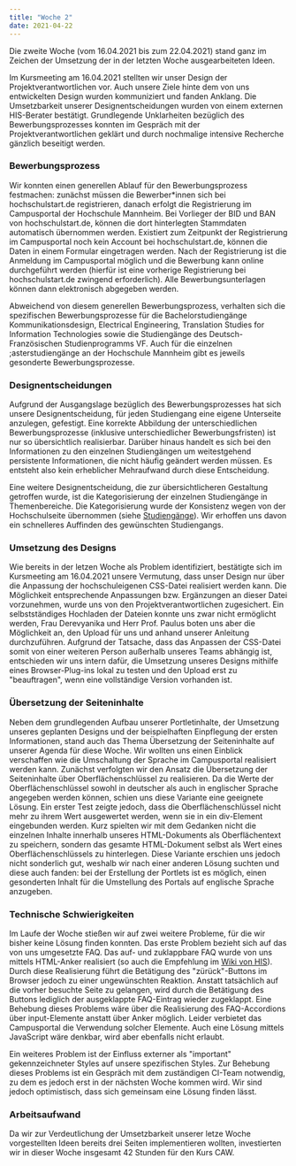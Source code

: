 ```yaml
---
title: "Woche 2"
date: 2021-04-22
---
```


Die zweite Woche (vom 16.04.2021 bis zum 22.04.2021) stand ganz im Zeichen der Umsetzung der in der letzten Woche ausgearbeiteten Ideen. 

Im Kursmeeting am 16.04.2021 stellten wir unser Design der Projektverantwortlichen vor. Auch unsere Ziele hinte dem von uns entwickelten Design wurden kommuniziert und fanden Anklang. Die Umsetzbarkeit unserer Designentscheidungen wurden von einem externen HIS-Berater bestätigt. Grundlegende Unklarheiten bezüglich des Bewerbungsprozesses konnten im Gespräch mit der Projektverantwortlichen geklärt und durch nochmalige intensive Recherche gänzlich beseitigt werden. 

### Bewerbungsprozess
Wir konnten einen generellen Ablauf für den Bewerbungsprozess festmachen: zunächst müssen die Bewerber\*innen sich bei hochschulstart.de registrieren, danach erfolgt die Registrierung im Campusportal der Hochschule Mannheim. Bei Vorlieger der BID und BAN von hochschulstart.de, können die dort hinterlegten Stammdaten automatisch übernommen werden. Existiert zum Zeitpunkt der Registrierung im Campusportal noch kein Account bei hochschulstart.de, können die Daten in einem Formular eingetragen werden. Nach der Registrierung ist die Anmeldung im Campusportal möglich und die Bewerbung kann online durchgeführt werden (hierfür ist eine vorherige Registrierung bei hochschulstart.de zwingend erforderlich). Alle Bewerbungsunterlagen können dann elektronisch abgegeben werden. 

Abweichend von diesem generellen Bewerbungsprozess, verhalten sich die spezifischen Bewerbungsprozesse für die Bachelorstudiengänge Kommunikationsdesign, Electrical Engineering, Translation Studies for Information Technologies sowie die Studiengänge des Deutsch-Französischen Studienprogramms VF. Auch für die einzelnen ;asterstudiengänge an der Hochschule Mannheim gibt es jeweils gesonderte Bewerbungsprozesse. 

### Designentscheidungen
Aufgrund der Ausgangslage bezüglich des Bewerbungsprozesses hat sich unsere Designentscheidung, für jeden Studiengang eine eigene Unterseite anzulegen, gefestigt. Eine korrekte Abbildung der unterschiedlichen Bewerbungsprozesse (inklusive unterschiedlicher Bewerbungsfristen) ist nur so übersichtlich realisierbar. Darüber hinaus handelt es sich bei den Informationen zu den einzelnen Studiengängen um weitestgehend persistente Informationen, die nicht häufig geändert werden müssen. Es entsteht also kein erheblicher Mehraufwand durch diese Entscheidung.

Eine weitere Designentscheidung, die zur übersichtlicheren Gestaltung getroffen wurde, ist die Kategorisierung der einzelnen Studiengänge in Themenbereiche. Die Kategorisierung wurde der Konsistenz wegen von der Hochschulseite übernommen (siehe [Studiengänge](https://www.hs-mannheim.de/studieninteressierte/unsere-studiengaenge.html)). Wir erhoffen uns davon ein schnelleres Auffinden des gewünschten Studiengangs. 

### Umsetzung des Designs
Wie bereits in der letzen Woche als Problem identifiziert, bestätigte sich im Kursmeeting am 16.04.2021 unsere Vermutung, dass unser Design nur über die Anpassung der hochschuleigenen CSS-Datei realisiert werden kann. Die Möglichkeit entsprechende Anpassungen bzw. Ergänzungen an dieser Datei vorzunehmen, wurde uns von den Projektverantwortlichen zugesichert. Ein selbstständiges Hochladen der Dateien konnte uns zwar nicht ermöglicht werden, Frau Derevyanika und Herr Prof. Paulus boten uns aber die Möglichkeit an, den Upload für uns und anhand unserer Anleitung durchzuführen. Aufgrund der Tatsache, dass das Anpassen der CSS-Datei somit von einer weiteren Person außerhalb unseres Teams abhängig ist, entschieden wir uns intern dafür, die Umsetzung unseres Designs mithilfe eines Browser-Plug-ins lokal zu testen und den Upload erst zu "beauftragen", wenn eine vollständige Version vorhanden ist. 

### Übersetzung der Seiteninhalte
Neben dem grundlegenden Aufbau unserer Portletinhalte, der Umsetzung unseres geplanten Designs und der beispielhaften Einpflegung der ersten Informationen, stand auch das Thema Übersetzung der Seiteninhalte auf unserer Agenda für diese Woche. Wir wollten uns einen Einblick verschaffen wie die Umschaltung der Sprache im Campusportal realisiert werden kann.
Zunächst verfolgten wir den Ansatz die Übersetzung der Seiteninhalte über Oberflächenschlüssel zu realisieren. Da die Werte der Oberflächenschlüssel sowohl in deutscher als auch in englischer Sprache angegeben werden können, schien uns diese Variante eine geeignete Lösung. Ein erster Test zeigte jedoch, dass die Oberflächenschlüssel nicht mehr zu ihrem Wert ausgewertet werden, wenn sie in ein div-Element eingebunden werden. Kurz spielten wir mit dem Gedanken nicht die einzelnen Inhalte innerhalb unseres HTML-Dokuments als Oberflächentext zu speichern, sondern das gesamte HTML-Dokument selbst als Wert eines Oberflächenschlüssels zu hinterlegen. Diese Variante erschien uns jedoch nicht sonderlich gut, weshalb wir nach einer anderen Lösung suchten und diese auch fanden: bei der Erstellung der Portlets ist es möglich, einen gesonderten Inhalt für die Umstellung des Portals auf englische Sprache anzugeben.  

### Technische Schwierigkeiten
Im Laufe der Woche stießen wir auf zwei weitere Probleme, für die wir bisher keine Lösung finden konnten. 
Das erste Problem bezieht sich auf das von uns umgesetzte FAQ. Das auf- und zuklappbare FAQ wurde von uns mittels HTML-Anker realisiert (so auch die Empfehlung im [Wiki von HIS](https://wiki.his.de/mediawiki/index.php/Erstellen_eines_FAQ-Portlets)). Durch diese Realisierung führt die Betätigung des "zürück"-Buttons im Browser jedoch zu einer ungewünschten Reaktion. Anstatt tatsächlich auf die vorher besuchte Seite zu gelangen, wird durch die Betätigung des Buttons lediglich der ausgeklappte FAQ-Eintrag wieder zugeklappt. Eine Behebung dieses Problems wäre über die Realisierung des FAQ-Accordions über input-Elemente anstatt über Anker möglich. Leider verbietet das Campusportal die Verwendung solcher Elemente. Auch eine Lösung mittels JavaScript wäre denkbar, wird aber ebenfalls nicht erlaubt. 

Ein weiteres Problem ist der Einfluss externer als "important" gekennzeichneter Styles auf unsere spezifischen Styles. Zur Behebung dieses Problems ist ein Gespräch mit dem zuständigen CI-Team notwendig, zu dem es jedoch erst in der nächsten Woche kommen wird. Wir sind jedoch optimistisch, dass sich gemeinsam eine Lösung finden lässt. 

### Arbeitsaufwand
Da wir zur Verdeutlichung der Umsetzbarkeit unserer letze Woche vorgestellten Ideen bereits drei Seiten implementieren wollten, investierten wir in dieser Woche insgesamt 42 Stunden für den Kurs CAW. 